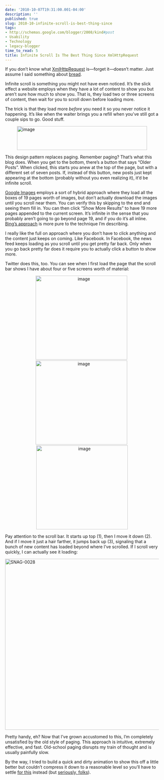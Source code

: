 ```yaml
---
date: '2010-10-07T19:31:00.001-04:00'
description: ''
published: true
slug: 2010-10-infinite-scroll-is-best-thing-since
tags:
- http://schemas.google.com/blogger/2008/kind#post
- Usability
- Technology
- legacy-blogger
time_to_read: 5
title: Infinite Scroll Is The Best Thing Since XmlHttpRequest
---
```


<p>If you don’t know what <a href="http://en.wikipedia.org/wiki/XMLHttpRequest">XmlHttpRequest</a> is—forget it—doesn’t matter. Just assume I said something about <a href="http://twitter.com/#!/rssj/status/25563675734">bread</a>.</p>
<p>Infinite scroll is something you might not have even noticed. It’s the slick effect a website employs when they have a lot of content to show you but aren’t sure how much to show you. That is, they load two or three screens of content, then wait for you to scroll down before loading more.</p>
<p>The trick is that they load more <em>before </em>you need it so you never notice it happening. It’s like when the waiter brings you a refill when you’ve still got a couple sips to go. Good stuff.</p>
<p><img alt="image" border="0" height="78" src="http://lh6.ggpht.com/_IKD9WtY5kxU/TK5YVVqiifI/AAAAAAAABAA/MsV7-YHaeUc/image%5B21%5D.png" style="background-image: none; border-bottom: 0px; border-left: 0px; margin: 0px auto; padding-left: 0px; padding-right: 0px; display: block; float: none; border-top: 0px; border-right: 0px; padding-top: 0px;" title="image" width="426" /></p>
<p>This design pattern replaces paging. Remember paging? That’s what this blog does. When you get to the bottom, there’s a button that says “Older Posts”. When clicked, this starts you anew at the top of the page, but with a different set of seven posts. If, instead of this button, new posts just kept appearing at the bottom (probably without you even realizing it), it’d be infinite scroll.</p>
<p><a href="http://images.google.com/images?&amp;q=puppies">Google Images</a> employs a sort of hybrid approach where they load all the boxes of 19 pages worth of images, but don’t actually download the images until you scroll near them. You can verify this by skipping to the end and seeing them fill in. You can then click “Show More Results” to have 19 more pages appended to the current screen. It’s infinite in the sense that you probably aren’t going to go beyond page 19, and if you do it’s all inline. <a href="http://www.bing.com/images/search?q=puppies">Bing’s approach</a> is more pure to the technique I’m describing.</p>
<p>I really like the full on approach where you don’t have to click anything and the content just keeps on coming. Like Facebook. In Facebook, the news feed keeps loading as you scroll until you get pretty far back. Only when you go back pretty far does it require you to actually click a button to show more. </p>
<p>Twitter does this, too. You can see when I first load the page that the scroll bar shows I have about four or five screens worth of material:</p>  <p align="center"><img alt="image" height="274" src="http://lh5.ggpht.com/_IKD9WtY5kxU/TK5YWVL9OdI/AAAAAAAABAE/HsF2fNgnSUM/image%5B16%5D.png" style="display: inline;" title="image" width="300" />&#160;<img alt="image" height="274" src="http://lh4.ggpht.com/_IKD9WtY5kxU/TK5YXA5ZKbI/AAAAAAAABAI/92oV3G4jnjg/image%5B17%5D.png" style="display: inline;" title="image" width="300" />&#160;<img alt="image" height="274" src="http://lh5.ggpht.com/_IKD9WtY5kxU/TK5YYEQqLsI/AAAAAAAABAM/PkTZ3tlEdN4/image%5B18%5D.png" style="display: inline;" title="image" width="300" /></p>
<p>Pay attention to the scroll bar. It starts up top (1), then I move it down (2). And if I move it just a hair farther, it jumps back up (3), signaling that a bunch of new content has loaded beyond where I’ve scrolled. If I scroll very quickly, I can actually see it loading:</p>
<p><img alt="SNAG-0028" border="0" height="558" src="http://lh5.ggpht.com/_IKD9WtY5kxU/TK5YZHvW_VI/AAAAAAAABAQ/gBq4Yn_mZO0/SNAG-0028%5B2%5D.png" style="background-image: none; border-bottom: 0px; border-left: 0px; margin: 0px auto; padding-left: 0px; padding-right: 0px; display: block; float: none; border-top: 0px; border-right: 0px; padding-top: 0px;" title="SNAG-0028" width="612" /></p>
<p>Pretty handy, eh? Now that I’ve grown accustomed to this, I’m completely unsatisfied by the old style of paging. This approach is intuitive, extremely effective, and fast. Old-school paging disrupts my train of thought and is usually painfully slow.</p>
<p>By the way, I tried to build a quick and dirty animation to show this off a little better but couldn’t compress it down to a reasonable level so you’ll have to settle <a href="http://www.youtube.com/watch?v=oHg5SJYRHA0">for this</a> instead (but <a href="http://www.youtube.com/watch?v=wDs5nAccjeY#t=3m45s">seriously, folks</a>).</p>